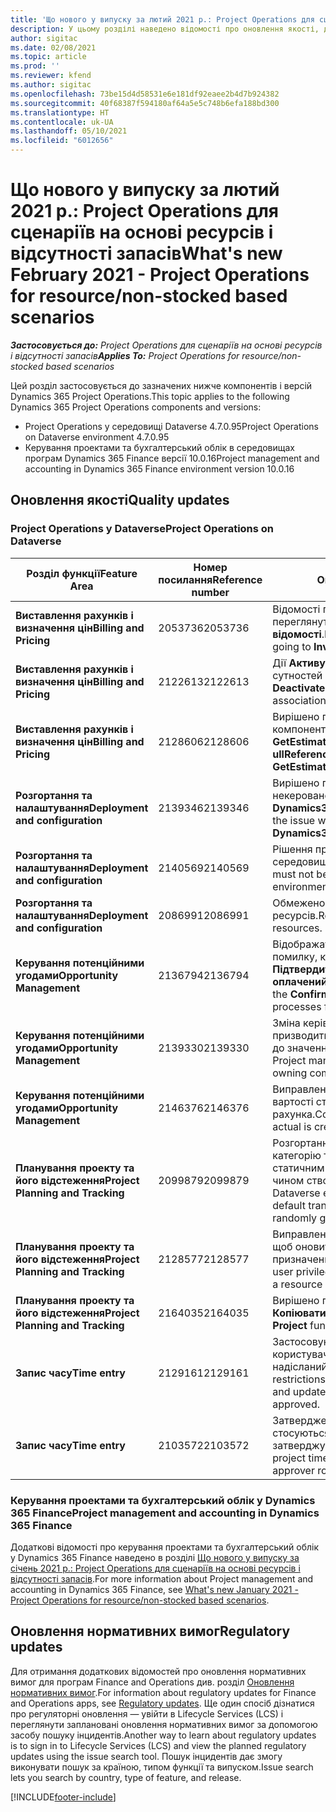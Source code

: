 ```yaml
---
title: 'Що нового у випуску за лютий 2021 р.: Project Operations для сценаріїв на основі ресурсів і відсутності запасів'
description: У цьому розділі наведено відомості про оновлення якості, доступні у випуску Project Operations за лютий 2021 року для сценаріїв на основі ресурсів і відсутності запасів.
author: sigitac
ms.date: 02/08/2021
ms.topic: article
ms.prod: ''
ms.reviewer: kfend
ms.author: sigitac
ms.openlocfilehash: 73be15d4d58531e6e181df92eaee2b4d7b924382
ms.sourcegitcommit: 40f68387f594180af64a5e5c748b6efa188bd300
ms.translationtype: HT
ms.contentlocale: uk-UA
ms.lasthandoff: 05/10/2021
ms.locfileid: "6012656"
---
```

# <a name="whats-new-february-2021---project-operations-for-resourcenon-stocked-based-scenarios"></a><span data-ttu-id="5f6c9-103">Що нового у випуску за лютий 2021 р.: Project Operations для сценаріїв на основі ресурсів і відсутності запасів</span><span class="sxs-lookup"><span data-stu-id="5f6c9-103">What's new February 2021 - Project Operations for resource/non-stocked based scenarios</span></span>

<span data-ttu-id="5f6c9-104">_**Застосовується до:** Project Operations для сценаріїв на основі ресурсів і відсутності запасів_</span><span class="sxs-lookup"><span data-stu-id="5f6c9-104">_**Applies To:** Project Operations for resource/non-stocked based scenarios_</span></span>

<span data-ttu-id="5f6c9-105">Цей розділ застосовується до зазначених нижче компонентів і версій Dynamics 365 Project Operations.</span><span class="sxs-lookup"><span data-stu-id="5f6c9-105">This topic applies to the following Dynamics 365 Project Operations components and versions:</span></span>

- <span data-ttu-id="5f6c9-106">Project Operations у середовищі Dataverse 4.7.0.95</span><span class="sxs-lookup"><span data-stu-id="5f6c9-106">Project Operations on Dataverse environment 4.7.0.95</span></span>
- <span data-ttu-id="5f6c9-107">Керування проектами та бухгалтерський облік в середовищах програм Dynamics 365 Finance версії 10.0.16</span><span class="sxs-lookup"><span data-stu-id="5f6c9-107">Project management and accounting in Dynamics 365 Finance environment version 10.0.16</span></span> 

## <a name="quality-updates"></a><span data-ttu-id="5f6c9-108">Оновлення якості</span><span class="sxs-lookup"><span data-stu-id="5f6c9-108">Quality updates</span></span>

### <a name="project-operations-on-dataverse"></a><span data-ttu-id="5f6c9-109">Project Operations у Dataverse</span><span class="sxs-lookup"><span data-stu-id="5f6c9-109">Project Operations on Dataverse</span></span>

| <span data-ttu-id="5f6c9-110">**Розділ функції**</span><span class="sxs-lookup"><span data-stu-id="5f6c9-110">**Feature Area**</span></span> | <span data-ttu-id="5f6c9-111">**Номер посилання**</span><span class="sxs-lookup"><span data-stu-id="5f6c9-111">**Reference number**</span></span> | <span data-ttu-id="5f6c9-112">**Оновлення якості**</span><span class="sxs-lookup"><span data-stu-id="5f6c9-112">**Quality update**</span></span> |
| --- | --- | --- |
| <span data-ttu-id="5f6c9-113">**Виставлення рахунків і визначення цін**</span><span class="sxs-lookup"><span data-stu-id="5f6c9-113">**Billing and Pricing**</span></span> | <span data-ttu-id="5f6c9-114">2053736</span><span class="sxs-lookup"><span data-stu-id="5f6c9-114">2053736</span></span> | <span data-ttu-id="5f6c9-115">Відомості про позицію в рахунку тепер можна переглянути в розділі **Рахунок** > **Пов’язані відомості**.</span><span class="sxs-lookup"><span data-stu-id="5f6c9-115">Invoice line details are now accessible by going to **Invoice** > **Related information**.</span></span> |
| <span data-ttu-id="5f6c9-116">**Виставлення рахунків і визначення цін**</span><span class="sxs-lookup"><span data-stu-id="5f6c9-116">**Billing and Pricing**</span></span> | <span data-ttu-id="5f6c9-117">2122613</span><span class="sxs-lookup"><span data-stu-id="5f6c9-117">2122613</span></span> | <span data-ttu-id="5f6c9-118">Дії **Активувати** й **Деактивувати** було видалено з сутностей зв’язку **Прайс**.</span><span class="sxs-lookup"><span data-stu-id="5f6c9-118">The **Activate** and **Deactivate** actions were removed from the **Price List** association entities.</span></span> |
| <span data-ttu-id="5f6c9-119">**Виставлення рахунків і визначення цін**</span><span class="sxs-lookup"><span data-stu-id="5f6c9-119">**Billing and Pricing**</span></span> | <span data-ttu-id="5f6c9-120">2128606</span><span class="sxs-lookup"><span data-stu-id="5f6c9-120">2128606</span></span> | <span data-ttu-id="5f6c9-121">Вирішено проблему з **ullReferenceException** у компоненті plug-in **GetEstimatesForProject**.</span><span class="sxs-lookup"><span data-stu-id="5f6c9-121">Resolved the issue with **ullReferenceException** in the **GetEstimatesForProject** plug-in.</span></span> |
| <span data-ttu-id="5f6c9-122">**Розгортання та налаштування**</span><span class="sxs-lookup"><span data-stu-id="5f6c9-122">**Deployment and configuration**</span></span> | <span data-ttu-id="5f6c9-123">2139346</span><span class="sxs-lookup"><span data-stu-id="5f6c9-123">2139346</span></span> | <span data-ttu-id="5f6c9-124">Вирішено проблему, пов’язану з імпортуванням некерованого рішення **Dynamics365ProjectOperationsDualWrite**.</span><span class="sxs-lookup"><span data-stu-id="5f6c9-124">Resolved the issue with importing unmanaged **Dynamics365ProjectOperationsDualWrite** solution.</span></span> |
| <span data-ttu-id="5f6c9-125">**Розгортання та налаштування**</span><span class="sxs-lookup"><span data-stu-id="5f6c9-125">**Deployment and configuration**</span></span> | <span data-ttu-id="5f6c9-126">2140569</span><span class="sxs-lookup"><span data-stu-id="5f6c9-126">2140569</span></span> | <span data-ttu-id="5f6c9-127">Рішення проекту не можна інсталювати в середовищах Dataverse Teams.</span><span class="sxs-lookup"><span data-stu-id="5f6c9-127">Project solution must not be installed in the Dataverse Teams environments.</span></span> |
| <span data-ttu-id="5f6c9-128">**Розгортання та налаштування**</span><span class="sxs-lookup"><span data-stu-id="5f6c9-128">**Deployment and configuration**</span></span> | <span data-ttu-id="5f6c9-129">2086991</span><span class="sxs-lookup"><span data-stu-id="5f6c9-129">2086991</span></span> | <span data-ttu-id="5f6c9-130">Обмежено налаштування локалізації веб-ресурсів.</span><span class="sxs-lookup"><span data-stu-id="5f6c9-130">Restricted customizing localization of web resources.</span></span> |
| <span data-ttu-id="5f6c9-131">**Керування потенційними угодами**</span><span class="sxs-lookup"><span data-stu-id="5f6c9-131">**Opportunity Management**</span></span> | <span data-ttu-id="5f6c9-132">2136794</span><span class="sxs-lookup"><span data-stu-id="5f6c9-132">2136794</span></span> | <span data-ttu-id="5f6c9-133">Відображати правильне повідомлення про помилку, коли не вдається виконати процеси **Підтвердити рахунок** або **Позначити рахунок як оплачений**.</span><span class="sxs-lookup"><span data-stu-id="5f6c9-133">Display the correct error message when the **Confirm invoice** or **Mark invoice as paid** processes fail.</span></span> |
| <span data-ttu-id="5f6c9-134">**Керування потенційними угодами**</span><span class="sxs-lookup"><span data-stu-id="5f6c9-134">**Opportunity Management**</span></span> | <span data-ttu-id="5f6c9-135">2139330</span><span class="sxs-lookup"><span data-stu-id="5f6c9-135">2139330</span></span> | <span data-ttu-id="5f6c9-136">Зміна керівника проекту в проекті не має призводити до скидання відповідальної компанії до значення за замовчуванням.</span><span class="sxs-lookup"><span data-stu-id="5f6c9-136">Changing the Project manager on a project must not reset the owning company back to the default value.</span></span> |
| <span data-ttu-id="5f6c9-137">**Керування потенційними угодами**</span><span class="sxs-lookup"><span data-stu-id="5f6c9-137">**Opportunity Management**</span></span> | <span data-ttu-id="5f6c9-138">2146376</span><span class="sxs-lookup"><span data-stu-id="5f6c9-138">2146376</span></span> | <span data-ttu-id="5f6c9-139">Виправлена сума податку у фактичній неоплатній вартості створюється з підтвердження рахунка.</span><span class="sxs-lookup"><span data-stu-id="5f6c9-139">Corrected tax amount in a non-chargeable actual is created from invoice confirmation.</span></span> |
| <span data-ttu-id="5f6c9-140">**Планування проекту та його відстеження**</span><span class="sxs-lookup"><span data-stu-id="5f6c9-140">**Project Planning and Tracking**</span></span> | <span data-ttu-id="5f6c9-141">2099879</span><span class="sxs-lookup"><span data-stu-id="5f6c9-141">2099879</span></span> | <span data-ttu-id="5f6c9-142">Розгортання середовища Dataverse має створити категорію транзакцій за замовчуванням зі статичним ідентифікатором, а не випадковим чином створювати одне середовище.</span><span class="sxs-lookup"><span data-stu-id="5f6c9-142">The Dataverse environment deployment must create a default transaction category with a static ID and not randomly generate one per environment.</span></span> |
| <span data-ttu-id="5f6c9-143">**Планування проекту та його відстеження**</span><span class="sxs-lookup"><span data-stu-id="5f6c9-143">**Project Planning and Tracking**</span></span> | <span data-ttu-id="5f6c9-144">2128577</span><span class="sxs-lookup"><span data-stu-id="5f6c9-144">2128577</span></span> | <span data-ttu-id="5f6c9-145">Виправлено права користувача Project Service, щоб оновити категорію транзакцій для призначення ресурсів.</span><span class="sxs-lookup"><span data-stu-id="5f6c9-145">Fixed the Project service user privileges to update the transaction category on a resource assignment.</span></span> |
| <span data-ttu-id="5f6c9-146">**Планування проекту та його відстеження**</span><span class="sxs-lookup"><span data-stu-id="5f6c9-146">**Project Planning and Tracking**</span></span> | <span data-ttu-id="5f6c9-147">2164035</span><span class="sxs-lookup"><span data-stu-id="5f6c9-147">2164035</span></span> | <span data-ttu-id="5f6c9-148">Вирішено проблеми, пов’язані з функцією **Копіювати проект**.</span><span class="sxs-lookup"><span data-stu-id="5f6c9-148">Fixed issues with the **Copy Project** function.</span></span> |
| <span data-ttu-id="5f6c9-149">**Запис часу**</span><span class="sxs-lookup"><span data-stu-id="5f6c9-149">**Time entry**</span></span> | <span data-ttu-id="5f6c9-150">2129161</span><span class="sxs-lookup"><span data-stu-id="5f6c9-150">2129161</span></span> | <span data-ttu-id="5f6c9-151">Застосовуються суворіші обмеження, щоб користувачі не могли змінювати й оновлювати надісланий або затверджений запис часу.</span><span class="sxs-lookup"><span data-stu-id="5f6c9-151">Tighter restrictions are applied to ensure users can't change and update a time entry that has been submitted or approved.</span></span> |
| <span data-ttu-id="5f6c9-152">**Запис часу**</span><span class="sxs-lookup"><span data-stu-id="5f6c9-152">**Time entry**</span></span> | <span data-ttu-id="5f6c9-153">2103572</span><span class="sxs-lookup"><span data-stu-id="5f6c9-153">2103572</span></span> | <span data-ttu-id="5f6c9-154">Затвердження часу для записів часу, що не стосуються проекту, не має шукати роль затверджувача проекту.</span><span class="sxs-lookup"><span data-stu-id="5f6c9-154">Time approval for non-project time entries must not be looking for project approver role.</span></span> |

### <a name="project-management-and-accounting-in-dynamics-365-finance"></a><span data-ttu-id="5f6c9-155">Керування проектами та бухгалтерський облік у Dynamics 365 Finance</span><span class="sxs-lookup"><span data-stu-id="5f6c9-155">Project management and accounting in Dynamics 365 Finance</span></span> 

<span data-ttu-id="5f6c9-156">Додаткові відомості про керування проектами та бухгалтерський облік у Dynamics 365 Finance наведено в розділі [Що нового у випуску за січень 2021 р.: Project Operations для сценаріїв на основі ресурсів і відсутності запасів](whats-new-jan-2021-resource-based.md).</span><span class="sxs-lookup"><span data-stu-id="5f6c9-156">For more information about Project management and accounting in Dynamics 365 Finance, see [What's new January 2021 - Project Operations for resource/non-stocked based scenarios](whats-new-jan-2021-resource-based.md).</span></span>


## <a name="regulatory-updates"></a><span data-ttu-id="5f6c9-157">Оновлення нормативних вимог</span><span class="sxs-lookup"><span data-stu-id="5f6c9-157">Regulatory updates</span></span>

<span data-ttu-id="5f6c9-158">Для отримання додаткових відомостей про оновлення нормативних вимог для програм Finance and Operations див. розділ [Оновлення нормативних вимог](/dynamics365/finance/localizations/regulatory-updates).</span><span class="sxs-lookup"><span data-stu-id="5f6c9-158">For information about regulatory updates for Finance and Operations apps, see [Regulatory updates](/dynamics365/finance/localizations/regulatory-updates).</span></span> <span data-ttu-id="5f6c9-159">Ще один спосіб дізнатися про регуляторні оновлення — увійти в Lifecycle Services (LCS) і переглянути заплановані оновлення нормативних вимог за допомогою засобу пошуку інцидентів.</span><span class="sxs-lookup"><span data-stu-id="5f6c9-159">Another way to learn about regulatory updates is to sign in to Lifecycle Services (LCS) and view the planned regulatory updates using the issue search tool.</span></span> <span data-ttu-id="5f6c9-160">Пошук інцидентів дає змогу виконувати пошук за країною, типом функції та випуском.</span><span class="sxs-lookup"><span data-stu-id="5f6c9-160">Issue search lets you search by country, type of feature, and release.</span></span>


[!INCLUDE[footer-include](../includes/footer-banner.md)]